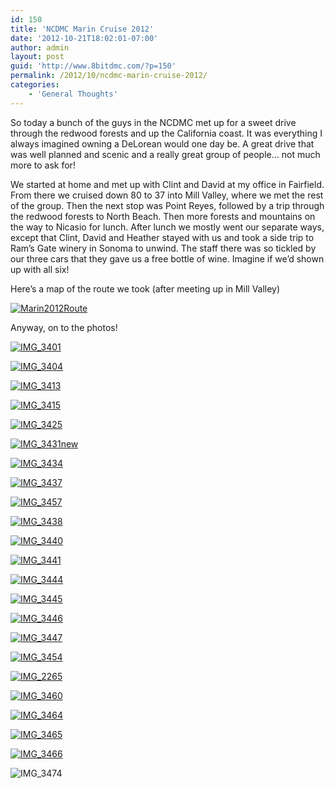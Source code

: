 ```yaml
---
id: 150
title: 'NCDMC Marin Cruise 2012'
date: '2012-10-21T18:02:01-07:00'
author: admin
layout: post
guid: 'http://www.8bitdmc.com/?p=150'
permalink: /2012/10/ncdmc-marin-cruise-2012/
categories:
    - 'General Thoughts'
---
```


So today a bunch of the guys in the NCDMC met up for a sweet drive through the redwood forests and up the California coast. It was everything I always imagined owning a DeLorean would one day be. A great drive that was well planned and scenic and a really great group of people… not much more to ask for!

We started at home and met up with Clint and David at my office in Fairfield. From there we cruised down 80 to 37 into Mill Valley, where we met the rest of the group. Then the next stop was Point Reyes, followed by a trip through the redwood forests to North Beach. Then more forests and mountains on the way to Nicasio for lunch. After lunch we mostly went our separate ways, except that Clint, David and Heather stayed with us and took a side trip to Ram’s Gate winery in Sonoma to unwind. The staff there was so tickled by our three cars that they gave us a free bottle of wine. Imagine if we’d shown up with all six!

Here’s a map of the route we took (after meeting up in Mill Valley)

[![](_site/8bitdmc/assets/images/2012/10/Marin2012Route.jpg "Marin2012Route")](_site/8bitdmc/assets/images/2012/10/Marin2012Route.jpg)

Anyway, on to the photos!

[![](_site/8bitdmc/assets/images/2012/10/IMG_3401-300x225.jpg "IMG_3401")](_site/8bitdmc/assets/images/2012/10/IMG_3401.jpg)

[![](_site/8bitdmc/assets/images/2012/10/IMG_3404-300x225.jpg "IMG_3404")](_site/8bitdmc/assets/images/2012/10/IMG_3404.jpg)

[![](_site/8bitdmc/assets/images/2012/10/IMG_3413-300x225.jpg "IMG_3413")](_site/8bitdmc/assets/images/2012/10/IMG_3413.jpg)

[![](_site/8bitdmc/assets/images/2012/10/IMG_3415-300x225.jpg "IMG_3415")](_site/8bitdmc/assets/images/2012/10/IMG_3415.jpg)

[![](_site/8bitdmc/assets/images/2012/10/IMG_3425-300x225.jpg "IMG_3425")](_site/8bitdmc/assets/images/2012/10/IMG_3425.jpg)

[![](_site/8bitdmc/assets/images/2012/10/IMG_3431new-225x300.jpg "IMG_3431new")](_site/8bitdmc/assets/images/2012/10/IMG_3431new.jpg)

[![](_site/8bitdmc/assets/images/2012/10/IMG_3434-300x225.jpg "IMG_3434")](_site/8bitdmc/assets/images/2012/10/IMG_3434.jpg)

[![](_site/8bitdmc/assets/images/2012/10/IMG_3437-300x225.jpg "IMG_3437")](_site/8bitdmc/assets/images/2012/10/IMG_3437.jpg)

[![](_site/8bitdmc/assets/images/2012/10/IMG_3457-300x225.jpg "IMG_3457")](_site/8bitdmc/assets/images/2012/10/IMG_3457.jpg)

[![](_site/8bitdmc/assets/images/2012/10/IMG_3438-300x225.jpg "IMG_3438")](_site/8bitdmc/assets/images/2012/10/IMG_3438.jpg)

[![](_site/8bitdmc/assets/images/2012/10/IMG_3440-300x225.jpg "IMG_3440")](_site/8bitdmc/assets/images/2012/10/IMG_3440.jpg)

[![](_site/8bitdmc/assets/images/2012/10/IMG_3441-300x225.jpg "IMG_3441")](_site/8bitdmc/assets/images/2012/10/IMG_3441.jpg)

[![](_site/8bitdmc/assets/images/2012/10/IMG_3444-300x225.jpg "IMG_3444")](_site/8bitdmc/assets/images/2012/10/IMG_3444.jpg)

[![](_site/8bitdmc/assets/images/2012/10/IMG_3445-300x225.jpg "IMG_3445")](_site/8bitdmc/assets/images/2012/10/IMG_3445.jpg)

[![](_site/8bitdmc/assets/images/2012/10/IMG_3446-300x225.jpg "IMG_3446")](_site/8bitdmc/assets/images/2012/10/IMG_3446.jpg)

[![](_site/8bitdmc/assets/images/2012/10/IMG_3447-300x225.jpg "IMG_3447")](_site/8bitdmc/assets/images/2012/10/IMG_3447.jpg)

[![](_site/8bitdmc/assets/images/2012/10/IMG_3454-300x225.jpg "IMG_3454")](_site/8bitdmc/assets/images/2012/10/IMG_3454.jpg)

[![](_site/8bitdmc/assets/images/2012/10/IMG_2265-300x225.jpg "IMG_2265")](_site/8bitdmc/assets/images/2012/10/IMG_2265.jpg)

[![](_site/8bitdmc/assets/images/2012/10/IMG_3460-300x225.jpg "IMG_3460")](_site/8bitdmc/assets/images/2012/10/IMG_3460.jpg)

[![](_site/8bitdmc/assets/images/2012/10/IMG_3464-300x225.jpg "IMG_3464")](_site/8bitdmc/assets/images/2012/10/IMG_3464.jpg)

[![](_site/8bitdmc/assets/images/2012/10/IMG_3465-300x225.jpg "IMG_3465")](_site/8bitdmc/assets/images/2012/10/IMG_3465.jpg)

[![](_site/8bitdmc/assets/images/2012/10/IMG_3466-300x225.jpg "IMG_3466")](_site/8bitdmc/assets/images/2012/10/IMG_3466.jpg)

![](_site/8bitdmc/assets/images/2012/10/IMG_3474-300x225.jpg "IMG_3474")